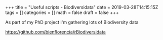+++
title = "Useful scripts - Biodiversidata"
date = 2019-03-28T14:15:15Z
tags = []
categories = []
math = false
draft = false
+++

As part of my PhD project I'm gathering lots of Biodiversity data 



<div class="github-card" data-user="bienflorencia" data-repo="rBiodiversidata"></div>
<script src="https://cdn.jsdelivr.net/gh/lepture/github-cards@latest/jsdelivr/widget.js"></script>

https://github.com/bienflorencia/rBiodiversidata